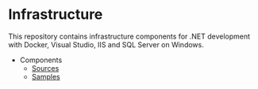 # Infrastructure

<!--
TODOs

core to root src
consul cookbook: open ports
gusztavvargadr.me.local
write / apply env vars for using components (e.g. consul / octopus env vars)
vagrant yml remove duplication

folder hierarchy
src
  core
    instance
      core
        (core?)
        local
          roles
          cookbooks
          (vagrant)
        aws
          roles
          cookbooks
          (terraform)
      windows
        local
          (vagrant)
        aws
          (terraform)
      unix
        local
          (vagrant)
        aws
          (terraform)
    image
      core
  components
    consul
      core
        local
          (vagrant)
        aws
          (terraform)
      client
        local
          (vagrant)
        aws
          (terraform)
    stacks

samples to follow src
  domain and entity names
    ...

test kitchen: no shared folders
env vars for secrets by default prefixed per type
cookbook naming samples tests (plural)

vagrant options smbol vs string
vagrant chef json static vs method
ubuntu base image with chef
yml split configurtion for env, vm, provision, etc

vagrant: org, domain, component, project, tenant, env
multiple domain names per level with overrides to support aliases too

move cookbooks from ws
terraform for local config
consul config cleanup (server and client addresses)
vagrant core : private / public network optins
virtualbox: ip lookup
sql no sa password
packer template generate from terraform
0-based index for vagrant also
dedicated test cookbooks next to actual one
move from packer

vagrant:
(tls)
vault
vb
dotnet

double check src / sample count
move from ws / packer

general
ci flow
ruby, chef lint, warns
environment generalization with providers (vagrant, terraform)
kitchen machine name from env (suite), allow hostmanager -> multi-machine -> mention at kitchen issue

vagrant
env vars to options
env name load from folder (check with kitchen)
machine / provisioner options directly (do not depend on env, other machines)
default options load from yml
data files load with chef

tls
prevent duplication

windows
windows file from cookbook (static and template)
package from iso (mount / umount)
generic shell with logs, output, elevated or not
official windows cookbook usage
all packages review for idempotence

octopus
clean up / unregister
samples with real projects
tentacle for running terraform / packer
env ps for selecting matching profiles - fetch from consul / vault
terraform chef solo
channels with version number
tentacle reconfigure

dotnet
cookbook for frameworks (include core)
ngen
samples

consul
dns, forwarding
separate tokens
mutliple dcs

vault
ha with chef

chef
no abbreviations (e.g. gv_vs to visual studio)
idempotence everywhere
-->

This repository contains infrastructure components for .NET development with Docker, Visual Studio, IIS and SQL Server on Windows.

- Components
  - [Sources](src/components)
  - [Samples](samples/components)
